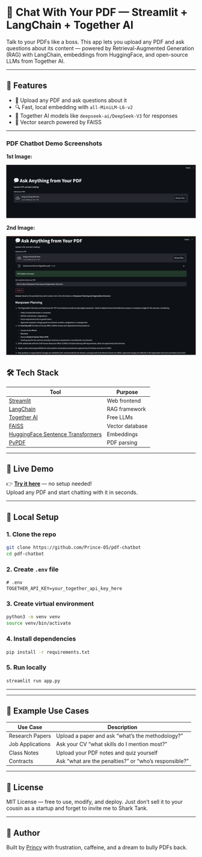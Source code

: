 # 💬 Chat With Your PDF — Streamlit + LangChain + Together AI

Talk to your PDFs like a boss. This app lets you upload any PDF and ask questions about its content — powered by Retrieval-Augmented Generation (RAG) with LangChain, embeddings from HuggingFace, and open-source LLMs from Together AI.

---


## 🧠 Features

- 📄 Upload any PDF and ask questions about it
- 🔍 Fast, local embedding with `all-MiniLM-L6-v2`
- 🤖 Together AI models like `deepseek-ai/DeepSeek-V3` for responses
- 💾 Vector search powered by FAISS

---
### PDF Chatbot Demo Screenshots

**1st Image:**

![Demo 1](images/1st.png)

**2nd Image:**

![Demo 2](images/2nd.png)


## 🛠️ Tech Stack

| Tool | Purpose |
|------|---------|
| [Streamlit](https://streamlit.io) | Web frontend |
| [LangChain](https://www.langchain.com/) | RAG framework |
| [Together AI](https://www.together.ai/) | Free LLMs |
| [FAISS](https://github.com/facebookresearch/faiss) | Vector database |
| [HuggingFace Sentence Transformers](https://www.sbert.net/) | Embeddings |
| [PyPDF](https://pypi.org/project/pypdf/) | PDF parsing |

---
## 🚀 Live Demo

👉 [**Try it here**](https://pdf-chatbot-lzmg7it6jn3axsrcnzepuu.streamlit.app/) — no setup needed!  
Upload any PDF and start chatting with it in seconds.

---

## 🧪 Local Setup

### 1. Clone the repo

```bash
git clone https://github.com/Prince-05/pdf-chatbot
cd pdf-chatbot
```

### 2. Create `.env` file

```env
# .env
TOGETHER_API_KEY=your_together_api_key_here
```

### 3. Create virtual environment

```bash
python3 -m venv venv
source venv/bin/activate
```

### 4. Install dependencies

```bash
pip install -r requirements.txt
```

### 5. Run locally

```bash
streamlit run app.py
```

---
---

## 🧠 Example Use Cases

| Use Case | Description |
|----------|-------------|
| Research Papers | Upload a paper and ask “what’s the methodology?” |
| Job Applications | Ask your CV “what skills do I mention most?” |
| Class Notes | Upload your PDF notes and quiz yourself |
| Contracts | Ask “what are the penalties?” or “who’s responsible?” |

---

## 📜 License

MIT License — free to use, modify, and deploy. Just don’t sell it to your cousin as a startup and forget to invite me to Shark Tank.

---

## 🙌 Author

Built by [Princy](https://github.com/Prince-05) with frustration, caffeine, and a dream to bully PDFs back.
